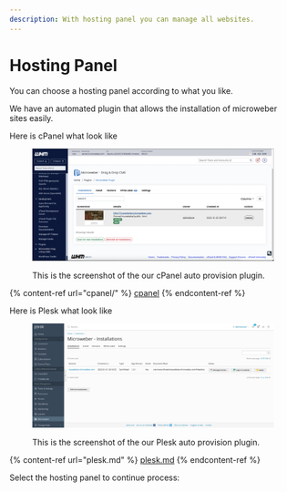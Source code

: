 ```yaml
---
description: With hosting panel you can manage all websites.
---
```


# Hosting Panel

You can choose a hosting panel according to what you like.

We have an automated plugin that allows the installation of microweber sites easily.



Here is cPanel what look like&#x20;

<figure><img src="../../.gitbook/assets/image.png" alt=""><figcaption><p>This is the screenshot of the our cPanel auto provision plugin.</p></figcaption></figure>

{% content-ref url="cpanel/" %}
[cpanel](cpanel/)
{% endcontent-ref %}



Here is Plesk what look like&#x20;

<figure><img src="../../.gitbook/assets/Screen Shot 2023-01-04 at 12.02.32 (1).png" alt=""><figcaption><p>This is the screenshot of the our Plesk auto provision plugin.</p></figcaption></figure>

{% content-ref url="plesk.md" %}
[plesk.md](plesk.md)
{% endcontent-ref %}





Select the hosting panel to continue process:
